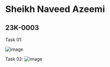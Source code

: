 # Sheikh Naveed Azeemi
## 23K-0003

Task 01:

![image](https://github.com/NaveedShk/PfFall23/assets/142867585/fa909500-b4ee-49fd-9098-e10ffb957691)

Task 02:
![image](https://github.com/NaveedShk/PfFall23/assets/142867585/72490f09-7d31-47f4-b10a-fb09d1022a8c)


